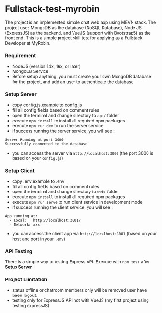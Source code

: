 # Fullstack-test-myrobin
 The project is an implemented simple chat web app using MEVN stack. The project uses MongoDB as the database (NoSQL Database), Node JS (ExpressJS) as the backend, and VueJS (support with Bootstrap5) as the front end. This is a simple project skill test for applying as a Fullstack Developer at MyRobin.
### Requirement
- NodeJS (version 14x, 16x, or later)
- MongoDB Service
- Before setup anything, you must create your own MongoDB database for the project, and add an user to authenticate the database
### Setup Server
- copy config.js.example to config.js
- fill all config fields based on comment rules
- open the terminal and change directory to `api/` folder
- execute `npm install` to install all required npm packages
- execute `npm run dev` to run the server service
- if success running the server service, you will see :

```
Server Running at port 3000
Successfully connected to the database
```
- you can access the server via `http://localhost:3000` (the port 3000 is based on your `config.js`)
### Setup Client
- copy .env.example to .env
- fill all config fields based on comment rules
- open the terminal and change directory to `web/` folder
- execute `npm install` to install all required npm packages
- execute `npm run serve` to run client service in development mode
- if success running the client service, you will see :
```
App running at:
  - Local:   http://localhost:3001/ 
  - Network: xxx
```
- you can access the client app via `http://localhost:3001` (based on your host and port in your `.env`)

### API Testing
There is a simple way to testing Express API. Execute with `npm test` after **Setup Server**
### Project Limitation
- status offline or chatroom members only will be removed user have been logout.
- testing only for ExpressJS API not with VueJS (my first project using testing expressJS)